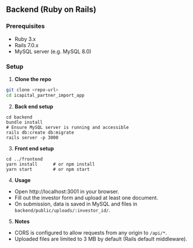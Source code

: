 
## Backend (Ruby on Rails)

### Prerequisites
- Ruby 3.x
- Rails 7.0.x
- MySQL server (e.g. MySQL 8.0)

### Setup

1. **Clone the repo**
```bash
git clone <repo-url>
cd icapital_partner_import_app
```

2. **Back end setup**
```
cd backend
bundle install
# Ensure MySQL server is running and accessible
rails db:create db:migrate
rails server -p 3000
```

3. **Front end setup**
```
cd ../frontend
yarn install      # or npm install
yarn start        # or npm start
```

4. **Usage**
- Open http://localhost:3001 in your browser.
- Fill out the investor form and upload at least one document.
- On submission, data is saved in MySQL and files in `backend/public/uploads/:investor_id/`.

5. **Notes**
- CORS is configured to allow requests from any origin to `/api/*`.
- Uploaded files are limited to 3 MB by default (Rails default middleware).
